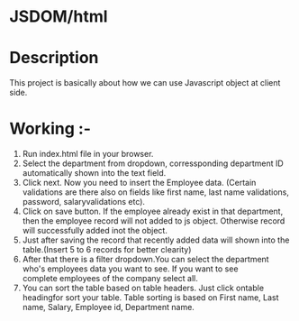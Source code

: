 # JSDOM/html

#  Description

This project is basically about how we can use Javascript object at client side.



# Working :-

1. Run index.html file in your browser. 
2. Select the department from dropdown, corressponding department ID automatically shown into the text field.
3. Click next. Now you need to insert the Employee data. (Certain validations are there also on fields like first name,
   last name validations, password, salaryvalidations etc).
4. Click on save button. If the employee already exist in that department, then the employee record will not added to js
   object. Otherwise record will successfully added inot the object.
5. Just after saving the record that recently added data will shown into the table.(Insert 5 to 6 records for better clearity)
6. After that there is a filter dropdown.You can select the department who's employees data you want to see. If you want to see \
   complete employees of the company select all.
7. You can sort the table based on table headers. Just click ontable headingfor sort your table. Table sorting is based on
   First name, Last name, Salary, Employee id, Department name.
